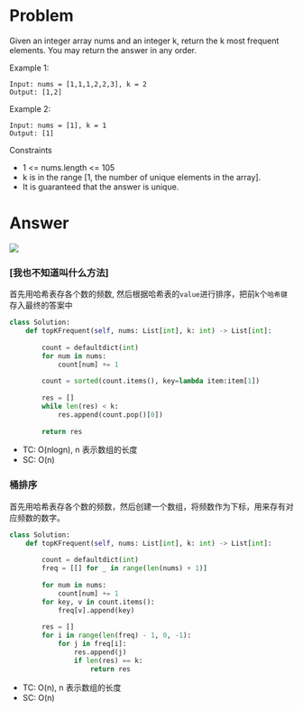# Problem
Given an integer array nums and an integer k, return the k most frequent elements. You may return the answer in any order.

Example 1:
```
Input: nums = [1,1,1,2,2,3], k = 2
Output: [1,2]
```

Example 2:
```
Input: nums = [1], k = 1
Output: [1]
```

Constraints
- 1 <= nums.length <= 105
- k is in the range [1, the number of unique elements in the array].
- It is guaranteed that the answer is unique.

# Answer
![](https://pic.leetcode-cn.com/ad27531bbe762c0cf408a1e80f6468800d3e4ee2d6318963276b9ed923dd2c54-file_1561712388097)

### [我也不知道叫什么方法]
首先用哈希表存各个数的频数, 然后根据哈希表的`value`进行排序，把前k个`哈希键`存入最终的答案中
```python
class Solution:
    def topKFrequent(self, nums: List[int], k: int) -> List[int]:
        
        count = defaultdict(int)
        for num in nums:
            count[num] += 1
        
        count = sorted(count.items(), key=lambda item:item[1])
        
        res = []
        while len(res) < k:
            res.append(count.pop()[0])
        
        return res
```
- TC: O(nlogn), n 表示数组的长度
- SC: O(n)

### 桶排序
首先用哈希表存各个数的频数，然后创建一个数组，将频数作为下标，用来存有对应频数的数字。

```python
class Solution:
    def topKFrequent(self, nums: List[int], k: int) -> List[int]:
        
        count = defaultdict(int)
        freq = [[] for _ in range(len(nums) + 1)]
        
        for num in nums:
            count[num] += 1
        for key, v in count.items():
            freq[v].append(key)
        
        res = []
        for i in range(len(freq) - 1, 0, -1):
            for j in freq[i]:
                res.append(j)
                if len(res) == k:
                    return res
```
- TC: O(n), n 表示数组的长度
- SC: O(n)